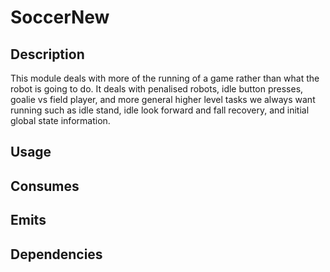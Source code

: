 # SoccerNew

## Description

This module deals with more of the running of a game rather than what the robot is going to do. It deals with penalised robots, idle button presses,
goalie vs field player, and more general higher level tasks we always want running such as idle stand, idle look forward and fall recovery,
and initial global state information.

## Usage

## Consumes

## Emits

## Dependencies

